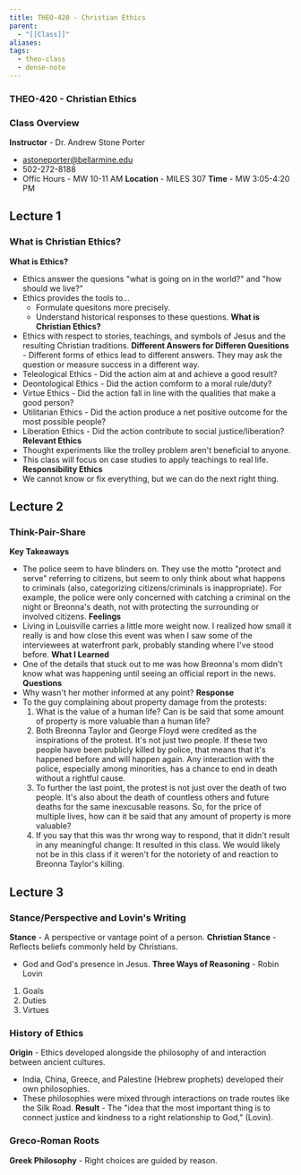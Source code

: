 ```yaml
---
title: THEO-420 - Christian Ethics
parent:
  - "[[Class]]"
aliases: 
tags:
  - theo-class
  - dense-note
---
```

### THEO-420 - Christian Ethics
### Class Overview
**Instructor** - Dr. Andrew Stone Porter
- astoneporter@bellarmine.edu
- 502-272-8188
- Offic Hours - MW 10-11 AM
**Location** - MILES 307
**Time** - MW 3:05-4:20 PM
## Lecture 1
### What is Christian Ethics?
**What is Ethics?**
- Ethics answer the quesions "what is going on in the world?" and "how should we live?"
- Ethics provides the tools to...
	- Formulate quesitons more precisely.
	- Understand historical responses to these questions.
**What is Christian Ethics?**
- Ethics with respect to stories, teachings, and symbols of Jesus and the resulting Christian traditions.
**Different Answers for Differen Quesitions** - Different forms of ethics lead to different answers. They may ask the question or measure success in a different way.
- Teleological Ethics - Did the action aim at and achieve a good result?
- Deontological Ethics - Did the action comform to a moral rule/duty?
- Virtue Ethics - Did the action fall in line with the qualities that make a good person?
- Utilitarian Ethics - Did the action produce a net positive outcome for the most possible people?
- Liberation Ethics - Did the action contribute to social justice/liberation?
**Relevant Ethics**
- Thought experiments like the trolley problem aren't beneficial to anyone.
- This class will focus on case studies to apply teachings to real life.
**Responsibility Ethics**
- We cannot know or fix everything, but we can do the next right thing.
## Lecture 2
### Think-Pair-Share
**Key Takeaways**
- The police seem to have blinders on. They use the motto "protect and serve" referring to citizens, but seem to only think about what happens to criminals (also, categorizing citizens/criminals is inappropriate). For example, the police were only concerned with catching a criminal on the night or Breonna's death, not with protecting the surrounding or involved citizens.
**Feelings**
- Living in Louisville carries a little more weight now. I realized how small it really is and how close this event was when I saw some of the interviewees at waterfront park, probably standing where I've stood before.
**What I Learned**
- One of the details that stuck out to me was how Breonna's mom didn't know what was happening until seeing an official report in the news.
**Questions**
- Why wasn't her mother informed at any point?
**Response**
- To the guy complaining about property damage from the protests:
	1. What is the value of a human life? Can is be said that some amount of property is more valuable than a human life?
	2. Both Breonna Taylor and George Floyd were credited as the inspirations of the protest. It's not just two people. If these two people have been publicly killed by police, that means that it's happened before and will happen again. Any interaction with the police, especially among minorities, has a chance to end in death without a rightful cause.
	3. To further the last point, the protest is not just over the death of two people. It's also about the death of countless others and future deaths for the same inexcusable reasons. So, for the price of multiple lives, how can it be said that any amount of property is more valuable?
	4. If you say that this was thr wrong way to respond, that it didn't result in any meaningful change: It resulted in this class. We would likely not be in this class if it weren't for the notoriety of and reaction to Breonna Taylor's killing.
## Lecture 3
### Stance/Perspective and Lovin's Writing
**Stance** - A perspective or vantage point of a person.
**Christian Stance** - Reflects beliefs commonly held by Christians.
- God and God's presence in Jesus.
**Three Ways of Reasoning** - Robin Lovin
1. Goals
2. Duties
3. Virtues
### History of Ethics
**Origin** - Ethics developed alongside the philosophy of and interaction between ancient cultures.
- India, China, Greece, and Palestine (Hebrew prophets) developed their own philosophies.
- These philosophies were mixed through interactions on trade routes like the Silk Road.
**Result** - The "idea that the most important thing is to connect justice and kindness to a right relationship to God," (Lovin).
### Greco-Roman Roots
**Greek Philosophy** - Right choices are guided by reason.
